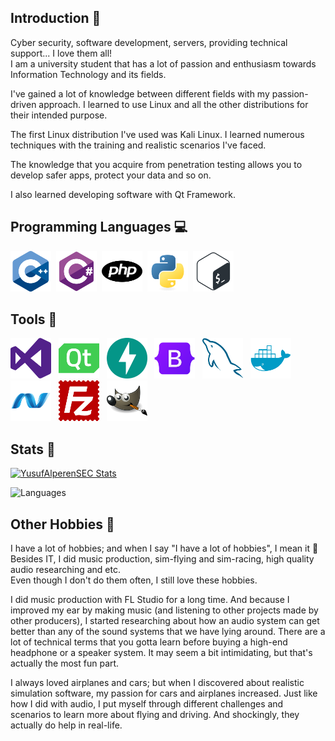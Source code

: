 ## Introduction 🚀
<p>
Cyber security, software development, servers, providing technical support... I love them all!<br>
I am a university student that has a lot of passion and enthusiasm towards Information Technology and its fields.

I've gained a lot of knowledge between different fields with my passion-driven approach.
I learned to use Linux and all the other distributions for their intended purpose.

The first Linux distribution I've used was Kali Linux. I learned numerous techniques with the training and realistic scenarios I've faced.

The knowledge that you acquire from penetration testing allows you to develop safer apps, protect your data and so on.

I also learned developing software with Qt Framework.
</p>

## Programming Languages 💻
<img src="https://raw.githubusercontent.com/devicons/devicon/master/icons/cplusplus/cplusplus-original.svg" width="65">&nbsp;
<img src="https://raw.githubusercontent.com/devicons/devicon/master/icons/csharp/csharp-original.svg" width="65">&nbsp;
<img src="https://raw.githubusercontent.com/devicons/devicon/master/icons/php/php-plain.svg" width="65">&nbsp;
<img src="https://raw.githubusercontent.com/devicons/devicon/master/icons/python/python-original.svg" width="65">&nbsp;
<img src="https://raw.githubusercontent.com/devicons/devicon/master/icons/bash/bash-plain.svg" width="65">

## Tools 🔨
<img src="https://raw.githubusercontent.com/devicons/devicon/master/icons/visualstudio/visualstudio-plain.svg" width="65">&nbsp;&nbsp;
<img src="https://raw.githubusercontent.com/devicons/devicon/master/icons/qt/qt-original.svg" width="65">&nbsp;&nbsp;
<img src="https://raw.githubusercontent.com/devicons/devicon/master/icons/fastapi/fastapi-original.svg" width="65">&nbsp;&nbsp;
<img src="https://raw.githubusercontent.com/devicons/devicon/master/icons/bootstrap/bootstrap-original.svg" width="65">&nbsp;&nbsp;
<img src="https://raw.githubusercontent.com/devicons/devicon/master/icons/mysql/mysql-original.svg" width="65">&nbsp;&nbsp;
<img src="https://raw.githubusercontent.com/devicons/devicon/master/icons/docker/docker-plain.svg" width="65">&nbsp;&nbsp;
<img src="https://raw.githubusercontent.com/devicons/devicon/master/icons/dot-net/dot-net-original.svg" width="65">&nbsp;&nbsp;
<img src="https://raw.githubusercontent.com/devicons/devicon/master/icons/filezilla/filezilla-plain.svg" width="65">&nbsp;&nbsp;
<img src="https://raw.githubusercontent.com/devicons/devicon/master/icons/gimp/gimp-original.svg" width="65">

## Stats 💾
[![YusufAlperenSEC Stats](https://github-readme-stats.vercel.app/api?username=YusufAlperenSEC&show_icons=true&theme=dark)](https://github.com/anuraghazra/github-readme-stats)

![Languages](https://github-readme-stats.vercel.app/api/top-langs/?username=YusufAlperenSEC&show_icons=true&theme=dark&langs_count=8)

## Other Hobbies 🎾
<p>
I have a lot of hobbies; and when I say "I have a lot of hobbies", I mean it 🙂<br>
Besides IT, I did music production, sim-flying and sim-racing, high quality audio researching and etc.<br>
Even though I don't do them often, I still love these hobbies.

I did music production with FL Studio for a long time. And because I improved my ear by making music (and listening to other projects made by other producers), I started researching about how an audio system can get better than any of the sound systems that we have lying around. There are a lot of technical terms that you gotta learn before buying a high-end headphone or a speaker system. It may seem a bit intimidating, but that's actually the most fun part.

I always loved airplanes and cars; but when I discovered about realistic simulation software, my passion for cars and airplanes increased. Just like how I did with audio, I put myself through different challenges and scenarios to learn more about flying and driving. And shockingly, they actually do help in real-life.
</p>
